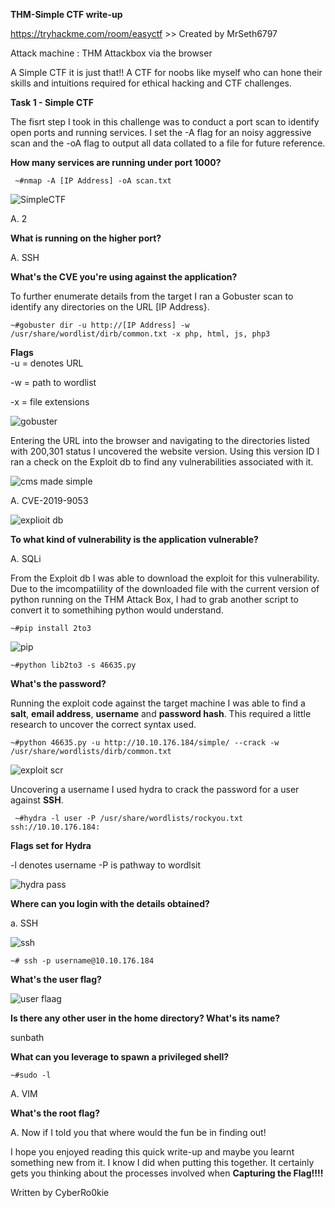 
**THM-Simple CTF write-up**

https://tryhackme.com/room/easyctf >> Created by  MrSeth6797

Attack machine : THM Attackbox via the browser

A Simple CTF it is just that!! A CTF for noobs like myself who can hone their skills and intuitions required for ethical hacking and CTF challenges.

**Task 1 -  Simple CTF**

The fisrt step I took in this challenge was to conduct a port scan to identify open ports and running services. I set the -A flag for an noisy aggressive scan and the -oA flag to output all data collated to a file for future reference.
 
**How many services are running under port 1000?**

     ~#nmap -A [IP Address] -oA scan.txt
  
  ![SimpleCTF](https://user-images.githubusercontent.com/100538982/165145721-a2365df7-3c9d-4350-8dd9-2d8e6feeba6a.png)

A. 2
 
**What is running on the higher port?** 

A. SSH


**What's the CVE you're using against the application?**

To further enumerate details from the target I ran a Gobuster scan to identify any directories on the URL [IP Address}.

    ~#gobuster dir -u http://[IP Address] -w /usr/share/wordlist/dirb/common.txt -x php, html, js, php3
    
**Flags**    
-u = denotes URL

-w = path to wordlist

-x = file extensions

![gobuster](https://user-images.githubusercontent.com/100538982/165145962-e846fdb2-986b-4019-ab10-c148b6ae26c1.png)


Entering the URL into the browser and navigating to the directories listed with 200,301 status I uncovered the website version.  Using this version ID I ran a check on the Exploit db to find any vulnerabilities associated with it.


![cms made simple](https://user-images.githubusercontent.com/100538982/165146935-5df2c9ab-ccf7-4af5-bae9-e6021d8bf67e.png)


A. CVE-2019-9053


![explioit db](https://user-images.githubusercontent.com/100538982/165150828-f1c6ce5a-833b-452f-aafe-31ebb59289ae.png)


**To what kind of vulnerability is the application vulnerable?**

A. SQLi

From the Exploit db I was able to download the exploit for this vulnerability.  Due to the imcompatiility of the downloaded file with the current version of python running on the THM Attack Box, I had to grab another script to convert it to somethihing python would understand.

    ~#pip install 2to3
   
   
![pip](https://user-images.githubusercontent.com/100538982/165153141-048d92cd-740f-4a28-9bcd-876e3003087f.png)

    ~#python lib2to3 -s 46635.py
    
**What's the password?**

Running the exploit code against the target machine I was able to find a **salt**, **email address**, **username** and **password hash**. This required a little research to uncover the correct syntax used.

    ~#python 46635.py -u http://10.10.176.184/simple/ --crack -w /usr/share/wordlists/dirb/common.txt
    
![exploit scr](https://user-images.githubusercontent.com/100538982/165153787-d3415fb5-c616-4dd3-a4f4-bcb10c507b7f.png)
 
 Uncovering a username I used hydra to crack the password for a user against **SSH**.
 
    
     ~#hydra -l user -P /usr/share/wordlists/rockyou.txt ssh://10.10.176.184:
 
 **Flags set for Hydra**

-l denotes username
-P is pathway to wordlsit

![hydra pass](https://user-images.githubusercontent.com/100538982/165156068-30edc714-7dbd-415e-8d75-68a20a3e0ee5.png)


**Where can you login with the details obtained?**

a. SSH


![ssh](https://user-images.githubusercontent.com/100538982/165157137-057c696a-acf7-4fd9-a198-033a49c7ae83.png)


    ~# ssh -p username@10.10.176.184

**What's the user flag?**


![user flaag](https://user-images.githubusercontent.com/100538982/165157111-34ae0f0d-70fb-4bed-8edf-dfadec92f0e3.png)


**Is there any other user in the home directory? What's its name?**

sunbath


**What can you leverage to spawn a privileged shell?**

    ~#sudo -l
 
A. VIM

**What's the root flag?**

A. Now if I told you that where would the fun be in finding out!

I hope you enjoyed reading this quick write-up and maybe you learnt something new from it.  I know I did when putting this together. It certainly gets you thinking about the processes involved when **Capturing the Flag!!!!**

Written by CyberRo0kie




